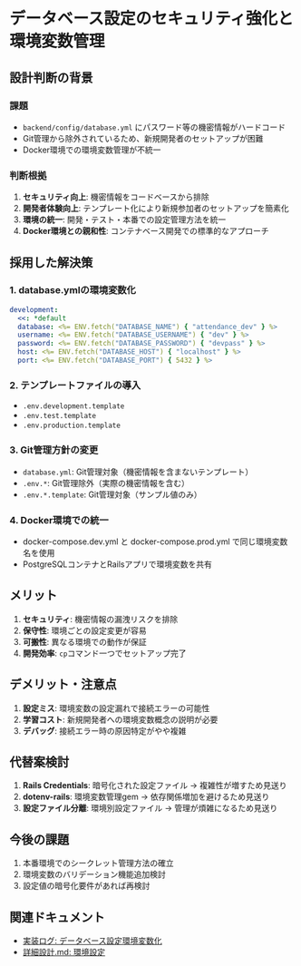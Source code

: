 # データベース設定のセキュリティ強化と環境変数管理

## 設計判断の背景

### 課題
- `backend/config/database.yml` にパスワード等の機密情報がハードコード
- Git管理から除外されているため、新規開発者のセットアップが困難
- Docker環境での環境変数管理が不統一

### 判断根拠
1. **セキュリティ向上**: 機密情報をコードベースから排除
2. **開発者体験向上**: テンプレート化により新規参加者のセットアップを簡素化
3. **環境の統一**: 開発・テスト・本番での設定管理方法を統一
4. **Docker環境との親和性**: コンテナベース開発での標準的なアプローチ

## 採用した解決策

### 1. database.ymlの環境変数化
```yaml
development:
  <<: *default
  database: <%= ENV.fetch("DATABASE_NAME") { "attendance_dev" } %>
  username: <%= ENV.fetch("DATABASE_USERNAME") { "dev" } %>
  password: <%= ENV.fetch("DATABASE_PASSWORD") { "devpass" } %>
  host: <%= ENV.fetch("DATABASE_HOST") { "localhost" } %>
  port: <%= ENV.fetch("DATABASE_PORT") { 5432 } %>
```

### 2. テンプレートファイルの導入
- `.env.development.template`
- `.env.test.template` 
- `.env.production.template`

### 3. Git管理方針の変更
- `database.yml`: Git管理対象（機密情報を含まないテンプレート）
- `.env.*`: Git管理除外（実際の機密情報を含む）
- `.env.*.template`: Git管理対象（サンプル値のみ）

### 4. Docker環境での統一
- docker-compose.dev.yml と docker-compose.prod.yml で同じ環境変数名を使用
- PostgreSQLコンテナとRailsアプリで環境変数を共有

## メリット
1. **セキュリティ**: 機密情報の漏洩リスクを排除
2. **保守性**: 環境ごとの設定変更が容易
3. **可搬性**: 異なる環境での動作が保証
4. **開発効率**: `cp`コマンド一つでセットアップ完了

## デメリット・注意点
1. **設定ミス**: 環境変数の設定漏れで接続エラーの可能性
2. **学習コスト**: 新規開発者への環境変数概念の説明が必要
3. **デバッグ**: 接続エラー時の原因特定がやや複雑

## 代替案検討
1. **Rails Credentials**: 暗号化された設定ファイル → 複雑性が増すため見送り
2. **dotenv-rails**: 環境変数管理gem → 依存関係増加を避けるため見送り
3. **設定ファイル分離**: 環境別設定ファイル → 管理が煩雑になるため見送り

## 今後の課題
1. 本番環境でのシークレット管理方法の確立
2. 環境変数のバリデーション機能追加検討
3. 設定値の暗号化要件があれば再検討

## 関連ドキュメント
- [実装ログ: データベース設定環境変数化](../logs/issue-01/database-env-config.md)
- [詳細設計.md: 環境設定](../../詳細設計.md)
